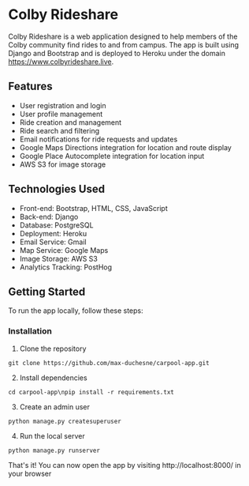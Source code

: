 # Colby Rideshare

Colby Rideshare is a web application designed to help members of the Colby community find rides to and from campus. The app is built using Django and Bootstrap and is deployed to Heroku under the domain https://www.colbyrideshare.live.

## Features

- User registration and login
- User profile management
- Ride creation and management
- Ride search and filtering
- Email notifications for ride requests and updates
- Google Maps Directions integration for location and route display
- Google Place Autocomplete integration for location input
- AWS S3 for image storage

## Technologies Used

- Front-end: Bootstrap, HTML, CSS, JavaScript
- Back-end: Django
- Database: PostgreSQL
- Deployment: Heroku
- Email Service: Gmail
- Map Service: Google Maps
- Image Storage: AWS S3
- Analytics Tracking: PostHog

## Getting Started

To run the app locally, follow these steps:

### Installation

1. Clone the repository

```git clone https://github.com/max-duchesne/carpool-app.git```

2. Install dependencies

```cd carpool-app\npip install -r requirements.txt```

3. Create an admin user

```python manage.py createsuperuser```

4. Run the local server

```python manage.py runserver```

That's it! You can now open the app by visiting http://localhost:8000/ in your browser
